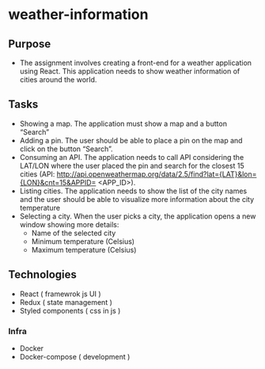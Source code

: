 # weather-information

## Purpose

- The assignment involves creating a front-end for a weather application using React. This application needs to show weather information of cities around the world.

## Tasks

- Showing a map. The application must show a map and a button “Search”
- Adding a pin. The user should be able to place a pin on the map and click on the button “Search”.
- Consuming an API. The application needs to call API considering the LAT/LON where the user placed the pin and search for the closest 15 cities (API: http://api.openweathermap.org/data/2.5/find?lat={LAT}&lon={LON}&cnt=15&APPID= <APP_ID>).
- Listing cities. The application needs to show the list of the city names and the user should be able to visualize more information about the city temperature
- Selecting a city. When the user picks a city, the application opens a new window showing more details:
  - Name of the selected city
  - Minimum temperature (Celsius)
  - Maximum temperature (Celsius)


## Technologies

- React ( framewrok js UI )
- Redux ( state management )
- Styled components ( css in js )

### Infra
  - Docker
  - Docker-compose ( development )